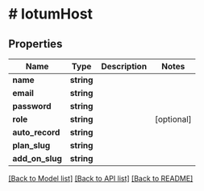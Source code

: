 # # IotumHost

## Properties

Name | Type | Description | Notes
------------ | ------------- | ------------- | -------------
**name** | **string** |  |
**email** | **string** |  |
**password** | **string** |  |
**role** | **string** |  | [optional]
**auto_record** | **string** |  |
**plan_slug** | **string** |  |
**add_on_slug** | **string** |  |

[[Back to Model list]](../../README.md#models) [[Back to API list]](../../README.md#endpoints) [[Back to README]](../../README.md)
